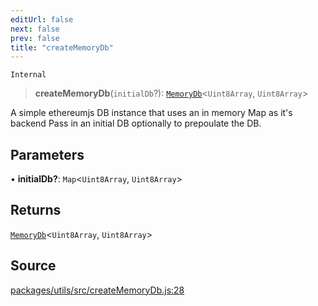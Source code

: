 ```yaml
---
editUrl: false
next: false
prev: false
title: "createMemoryDb"
---
```


`Internal`

> **createMemoryDb**(`initialDb`?): [`MemoryDb`](/reference/type-aliases/memorydb/)\<`Uint8Array`, `Uint8Array`\>

A simple ethereumjs DB instance that uses an in memory Map as it's backend
Pass in an initial DB optionally to prepoulate the DB.

## Parameters

• **initialDb?**: `Map`\<`Uint8Array`, `Uint8Array`\>

## Returns

[`MemoryDb`](/reference/type-aliases/memorydb/)\<`Uint8Array`, `Uint8Array`\>

## Source

[packages/utils/src/createMemoryDb.js:28](https://github.com/evmts/tevm-monorepo/blob/main/packages/utils/src/createMemoryDb.js#L28)
